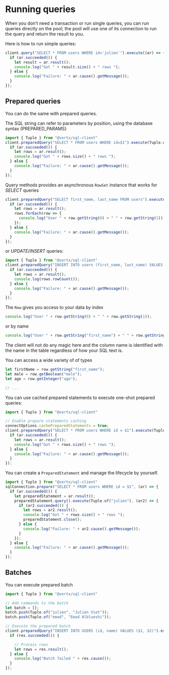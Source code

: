 # Running queries

When you don’t need a transaction or run single queries, you can run
queries directly on the pool; the pool will use one of its connection to
run the query and return the result to you.

Here is how to run simple queries:

``` js
client.query("SELECT * FROM users WHERE id='julien'").execute((ar) => {
  if (ar.succeeded()) {
    let result = ar.result();
    console.log("Got " + result.size() + " rows ");
  } else {
    console.log("Failure: " + ar.cause().getMessage());
  }
});
```

## Prepared queries

You can do the same with prepared queries.

The SQL string can refer to parameters by position, using the database
syntax {PREPARED\_PARAMS}

``` js
import { Tuple } from "@vertx/sql-client"
client.preparedQuery("SELECT * FROM users WHERE id=$1").execute(Tuple.of("julien"), (ar) => {
  if (ar.succeeded()) {
    let rows = ar.result();
    console.log("Got " + rows.size() + " rows ");
  } else {
    console.log("Failure: " + ar.cause().getMessage());
  }
});
```

Query methods provides an asynchronous `RowSet` instance that works for
*SELECT* queries

``` js
client.preparedQuery("SELECT first_name, last_name FROM users").execute((ar) => {
  if (ar.succeeded()) {
    let rows = ar.result();
    rows.forEach(row => {
      console.log("User " + row.getString(0) + " " + row.getString(1));
    });
  } else {
    console.log("Failure: " + ar.cause().getMessage());
  }
});
```

or *UPDATE*/*INSERT* queries:

``` js
import { Tuple } from "@vertx/sql-client"
client.preparedQuery("INSERT INTO users (first_name, last_name) VALUES ($1, $2)").execute(Tuple.of("Julien", "Viet"), (ar) => {
  if (ar.succeeded()) {
    let rows = ar.result();
    console.log(rows.rowCount());
  } else {
    console.log("Failure: " + ar.cause().getMessage());
  }
});
```

The `Row` gives you access to your data by index

``` js
console.log("User " + row.getString(0) + " " + row.getString(1));
```

or by name

``` js
console.log("User " + row.getString("first_name") + " " + row.getString("last_name"));
```

The client will not do any magic here and the column name is identified
with the name in the table regardless of how your SQL text is.

You can access a wide variety of of types

``` js
let firstName = row.getString("first_name");
let male = row.getBoolean("male");
let age = row.getInteger("age");

// ...
```

You can use cached prepared statements to execute one-shot prepared
queries:

``` js
import { Tuple } from "@vertx/sql-client"

// Enable prepare statements caching
connectOptions.cachePreparedStatements = true;
client.preparedQuery("SELECT * FROM users WHERE id = $1").execute(Tuple.of("julien"), (ar) => {
  if (ar.succeeded()) {
    let rows = ar.result();
    console.log("Got " + rows.size() + " rows ");
  } else {
    console.log("Failure: " + ar.cause().getMessage());
  }
});
```

You can create a `PreparedStatement` and manage the lifecycle by
yourself.

``` js
import { Tuple } from "@vertx/sql-client"
sqlConnection.prepare("SELECT * FROM users WHERE id = $1", (ar) => {
  if (ar.succeeded()) {
    let preparedStatement = ar.result();
    preparedStatement.query().execute(Tuple.of("julien"), (ar2) => {
      if (ar2.succeeded()) {
        let rows = ar2.result();
        console.log("Got " + rows.size() + " rows ");
        preparedStatement.close();
      } else {
        console.log("Failure: " + ar2.cause().getMessage());
      }
    });
  } else {
    console.log("Failure: " + ar.cause().getMessage());
  }
});
```

## Batches

You can execute prepared batch

``` js
import { Tuple } from "@vertx/sql-client"

// Add commands to the batch
let batch = [];
batch.push(Tuple.of("julien", "Julien Viet"));
batch.push(Tuple.of("emad", "Emad Alblueshi"));

// Execute the prepared batch
client.preparedQuery("INSERT INTO USERS (id, name) VALUES ($1, $2)").executeBatch(batch, (res) => {
  if (res.succeeded()) {

    // Process rows
    let rows = res.result();
  } else {
    console.log("Batch failed " + res.cause());
  }
});
```
